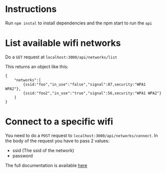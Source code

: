 # Instructions

Run `npm instal` to install dependencies and the npm start to run the `api`

# List available wifi networks

Do a `GET` request at `localhost:3000/api/networks/list`

This returns an object like this:
```
{
    "networks":[
        {ssid:"foo","in_use":"false","signal":87,security:"WPA1 WPA2"},
        {ssid:"foo2","in_use":"true","signal":56,security:"WPA1 WPA2"}
    ]
}
```

# Connect to a specific wifi

You need to do a `POST` request to `localhost:3000/api/networks/connect`.
In the body of the request you have to pass 2 values:
* ssid (The ssid of the network)
* password

The full documentation is available [here]( https://app.swaggerhub.com/apis-docs/kounelios13/nmcli-api/1.0.0#/default/get_api_networks_list)